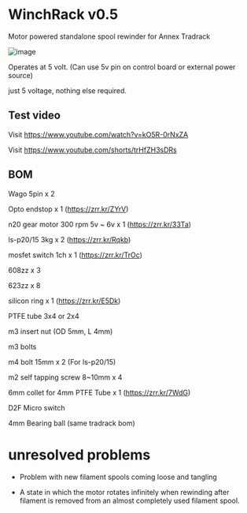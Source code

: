 # WinchRack v0.5
Motor powered standalone spool rewinder for Annex Tradrack

![image](https://github.com/v6cl/WinchRack/assets/16078263/adada34e-6afa-4bf0-a330-dc1c9d353933)

Operates at 5 volt. (Can use 5v pin on control board or external power source)

just 5 voltage, nothing else required.


## Test video

Visit https://www.youtube.com/watch?v=kO5R-0rNxZA

Visit https://www.youtube.com/shorts/trHfZH3sDRs


## BOM

Wago 5pin x 2

Opto endstop x 1 (https://zrr.kr/ZYrV)

n20 gear motor 300 rpm 5v ~ 6v x  1 (https://zrr.kr/33Ta)

ls-p20/15 3kg x 2 (https://zrr.kr/Rqkb)

mosfet switch 1ch x 1 (https://zrr.kr/TrOc)

608zz x 3

623zz x 8

silicon ring x 1 (https://zrr.kr/E5Dk)

PTFE tube 3x4 or 2x4 

m3 insert nut (OD 5mm, L 4mm)

m3 bolts 

m4 bolt 15mm x 2 (For ls-p20/15)

m2 self tapping screw 8~10mm x 4

6mm collet for 4mm PTFE Tube x 1 (https://zrr.kr/7WdG)

D2F Micro switch 

4mm Bearing ball (same tradrack bom)

# unresolved problems

- Problem with new filament spools coming loose and tangling

- A state in which the motor rotates infinitely when rewinding after filament is removed from an almost completely used filament spool.


